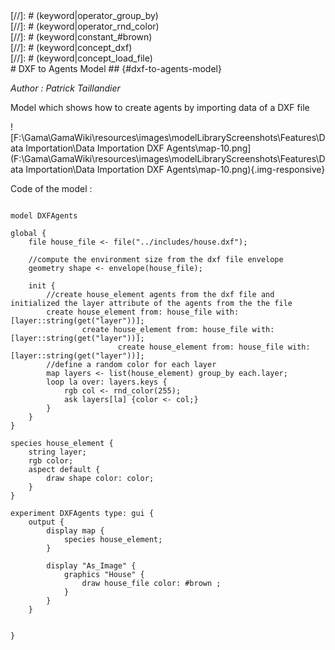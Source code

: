 [//]: # (keyword|operator_get)
<div class='gama-keyword-style' id ='162_0_308_operator-get'></div>
[//]: # (keyword|operator_group_by)
<div class='gama-keyword-style' id ='162_1_320_operator-group-by'></div>
[//]: # (keyword|operator_rnd_color)
<div class='gama-keyword-style' id ='162_2_459_operator-rnd-color'></div>
[//]: # (keyword|constant_#brown)
<div class='gama-keyword-style' id ='162_3_1178_constant--brown'></div>
[//]: # (keyword|concept_dxf)
<div class='gama-keyword-style' id ='162_4_35_concept-dxf'></div>
[//]: # (keyword|concept_load_file)
<div class='gama-keyword-style' id ='162_5_65_concept-load-file'></div>
# DXF to Agents Model ## {#dxf-to-agents-model}


_Author :  Patrick Taillandier_

Model which shows how to create agents by importing data of a DXF file


![F:\Gama\GamaWiki\resources\images\modelLibraryScreenshots\Features\Data Importation\Data Importation DXF Agents\map-10.png](F:\Gama\GamaWiki\resources\images\modelLibraryScreenshots\Features\Data Importation\Data Importation DXF Agents\map-10.png){.img-responsive}

Code of the model : 

```

model DXFAgents 

global {
	file house_file <- file("../includes/house.dxf");
	
	//compute the environment size from the dxf file envelope
	geometry shape <- envelope(house_file);
	
	init {
		//create house_element agents from the dxf file and initialized the layer attribute of the agents from the the file
		create house_element from: house_file with: [layer::string(get("layer"))];
				create house_element from: house_file with: [layer::string(get("layer"))];
						create house_element from: house_file with: [layer::string(get("layer"))];
		//define a random color for each layer
		map layers <- list(house_element) group_by each.layer;
		loop la over: layers.keys {
			rgb col <- rnd_color(255);
			ask layers[la] {color <- col;}
		}
	}
}

species house_element {
	string layer;
	rgb color;
	aspect default {
		draw shape color: color;
	}
} 

experiment DXFAgents type: gui {
	output {
		display map {
			species house_element;
		}
		
		display "As_Image" {
			graphics "House" {
				draw house_file color: #brown ;
			}
		}
	}
	
	
}
```